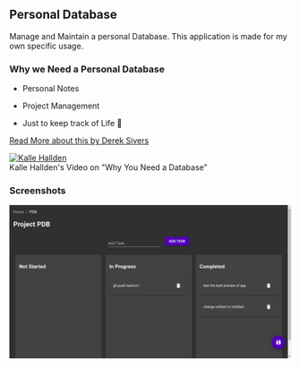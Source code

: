 
## Personal Database

Manage and Maintain a personal Database.
This application is made for my own specific usage.

### Why we Need a Personal Database

- Personal Notes

- Project Management

- Just to keep track of Life 💌️

[Read More about this by Derek Sivers](https://sive.rs/dbt)

[![Kalle Hallden](https://img.youtube.com/vi/QfGZpx0iGvM/0.jpg)](https://www.youtube.com/watch?v=QfGZpx0iGvM&t)<br>
Kalle Hallden's Video on "Why You Need a Database"


### Screenshots

![Project Management Page](https://github.com/RajSolai/personal-db-desktop/raw/master/docs/screenshot.png)
